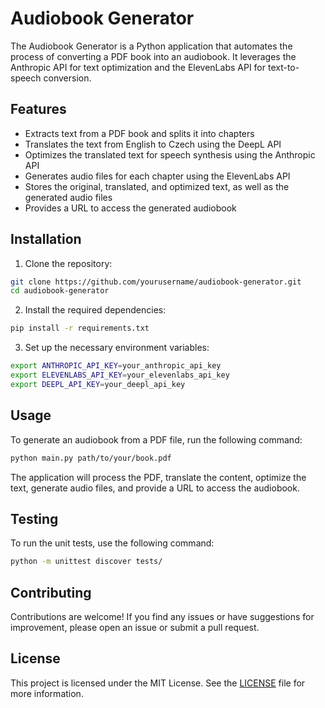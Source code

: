 # Audiobook Generator

The Audiobook Generator is a Python application that automates the process of converting a PDF book into an audiobook. It leverages the Anthropic API for text optimization and the ElevenLabs API for text-to-speech conversion.

## Features

- Extracts text from a PDF book and splits it into chapters
- Translates the text from English to Czech using the DeepL API
- Optimizes the translated text for speech synthesis using the Anthropic API
- Generates audio files for each chapter using the ElevenLabs API
- Stores the original, translated, and optimized text, as well as the generated audio files
- Provides a URL to access the generated audiobook

## Installation

1. Clone the repository:

```bash
git clone https://github.com/yourusername/audiobook-generator.git
cd audiobook-generator
```

2. Install the required dependencies:

```bash
pip install -r requirements.txt
```

3. Set up the necessary environment variables:

```bash
export ANTHROPIC_API_KEY=your_anthropic_api_key
export ELEVENLABS_API_KEY=your_elevenlabs_api_key
export DEEPL_API_KEY=your_deepl_api_key
```

## Usage

To generate an audiobook from a PDF file, run the following command:

```bash
python main.py path/to/your/book.pdf
```

The application will process the PDF, translate the content, optimize the text, generate audio files, and provide a URL to access the audiobook.

## Testing

To run the unit tests, use the following command:

```bash
python -m unittest discover tests/
```

## Contributing

Contributions are welcome! If you find any issues or have suggestions for improvement, please open an issue or submit a pull request.

## License

This project is licensed under the MIT License. See the [LICENSE](LICENSE) file for more information.
